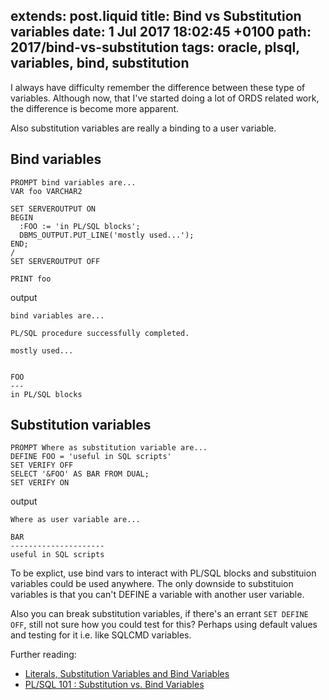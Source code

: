 extends: post.liquid
title: Bind vs Substitution variables
date: 1 Jul 2017 18:02:45 +0100
path: 2017/bind-vs-substitution
tags: oracle, plsql, variables, bind, substitution
---
I always have difficulty remember the difference between these type of 
variables. Although now, that I've started doing a lot of ORDS related work,
the difference is become more apparent.

Also substitution variables are really a binding to a user variable.

## Bind variables

```plsql
PROMPT bind variables are...
VAR foo VARCHAR2

SET SERVEROUTPUT ON
BEGIN
  :FOO := 'in PL/SQL blocks';
  DBMS_OUTPUT.PUT_LINE('mostly used...');
END;
/
SET SERVEROUTPUT OFF

PRINT foo
```

output
```
bind variables are...

PL/SQL procedure successfully completed.

mostly used...


FOO
---
in PL/SQL blocks
```

## Substitution variables

```PLSQL
PROMPT Where as substitution variable are...
DEFINE FOO = 'useful in SQL scripts'
SET VERIFY OFF
SELECT '&FOO' AS BAR FROM DUAL;
SET VERIFY ON
```

output
```
Where as user variable are...

BAR                 
---------------------
useful in SQL scripts
```

To be explict, use bind vars to interact with PL/SQL blocks and substituion
variables could be used anywhere. The only downside to substituion variables is
that you can't DEFINE a variable with another user variable.

Also you can break substitution variables, if there's an errant `SET DEFINE OFF`, 
still not sure how you could test for this? Perhaps using default values
and testing for it i.e. like SQLCMD variables.

Further reading:

- [Literals, Substitution Variables and Bind Variables](https://oracle-base.com/articles/misc/literals-substitution-variables-and-bind-variables)
- [PL/SQL 101 : Substitution vs. Bind Variables](https://community.oracle.com/docs/DOC-915518)
